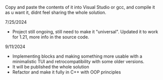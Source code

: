 Copy and paste the contents of it into Visual Studio or gcc, and compile it as u want it,
didnt feel sharing the whole solution.

7/25/2024
+ Project still ongoing, still need to make it "universal". Updated it to work for 1.21, more info
in the source code.

9/11/2024
+ Implementing blocks and making something more usable with a minimalistic TUI and retrocompatibility with some
older versions. 
+ It will be published the whole solution
+ Refactor and make it fully in C++ with OOP principles
